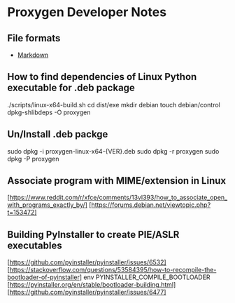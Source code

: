 # Proxygen Developer Notes

## File formats

- [Markdown](https://www.markdownguide.org/basic-syntax/)

## How to find dependencies of Linux Python executable for .deb package

./scripts/linux-x64-build.sh
cd dist/exe
mkdir debian
touch debian/control
dpkg-shlibdeps -O proxygen

## Un/Install .deb packge

sudo dpkg -i proxygen-linux-x64-{VER}.deb
sudo dpkg -r proxygen
sudo dpkg -P proxygen

## Associate program with MIME/extension in Linux

[https://www.reddit.com/r/xfce/comments/13vl393/how_to_associate_open_with_programs_exactly_by/]
[https://forums.debian.net/viewtopic.php?t=153472]

## Building PyInstaller to create PIE/ASLR executables

[https://github.com/pyinstaller/pyinstaller/issues/6532]
[https://stackoverflow.com/questions/53584395/how-to-recompile-the-bootloader-of-pyinstaller]
env PYINSTALLER_COMPILE_BOOTLOADER
[https://pyinstaller.org/en/stable/bootloader-building.html]
[https://github.com/pyinstaller/pyinstaller/issues/6477]
